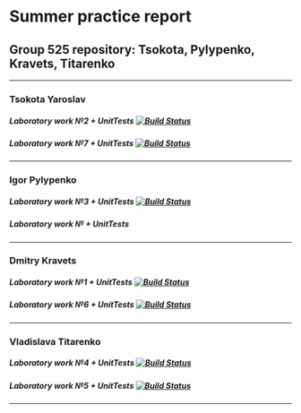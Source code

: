 # Summer practice report
## Group 525 repository: Tsokota, Pylypenko, Kravets, Titarenko
--------
### Tsokota Yaroslav
##### Laboratory work №2 + UnitTests          [![Build Status](https://travis-ci.com/tsokota/SummerPractise.svg?branch=LaboratWork2)](https://travis-ci.com/tsokota/SummerPractise)
##### Laboratory work №7 + UnitTests          [![Build Status](https://travis-ci.com/tsokota/SummerPractise.svg?branch=LabWork7)](https://travis-ci.com/tsokota/SummerPractise)
---------
### Igor Pylypenko
##### Laboratory work №3 + UnitTests     [![Build Status](https://travis-ci.com/tsokota/SummerPractise.svg?branch=LabWork3)](https://travis-ci.com/tsokota/SummerPractise)       
##### Laboratory work № + UnitTests        
---------
### Dmitry Kravets
##### Laboratory work №1 + UnitTests       [![Build Status](https://travis-ci.com/tsokota/SummerPractise.svg?branch=Kravets_laba_1)](https://travis-ci.com/tsokota/SummerPractise)       
##### Laboratory work №6 + UnitTests       [![Build Status](https://travis-ci.com/tsokota/SummerPractise.svg?branch=LabWork6)](https://travis-ci.com/tsokota/SummerPractise) 
---------
### Vladislava Titarenko
##### Laboratory work №4 + UnitTests       [![Build Status](https://travis-ci.com/tsokota/SummerPractise.svg?branch=LabWork4)](https://travis-ci.com/tsokota/SummerPractise)      
##### Laboratory work №5 + UnitTests      [![Build Status](https://travis-ci.com/tsokota/SummerPractise.svg?branch=LabWork5)](https://travis-ci.com/tsokota/SummerPractise)  
---------
